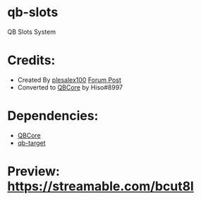 # qb-slots
QB Slots System

# Credits:
* Created By [plesalex100](https://forum.cfx.re/u/plesalex100) [Forum Post](https://forum.cfx.re/t/release-vrp-esx-slots-5x3-slot-machine-animated-sound-effects/627146)
* Converted to [QBCore](https://github.com/qbcore-framework) by Hiso#8997


# Dependencies:
*  [QBCore](https://github.com/qbcore-framework)
*  [qb-target](https://github.com/BerkieBb/qb-target)

# Preview: https://streamable.com/bcut8l